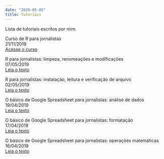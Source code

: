 ```yaml
---
date: "2020-05-05"
title: Tutoriais
---
```

Lista de tutoriais escritos por mim.


Curso de R para jornalistas                       
21/11/2019                    
[Acesse o curso](https://www.curso-de-programacao-em-r-para-jornalistas.com/)                  

R para jornalistas: limpeza, renomeações e modificações     
07/05/2019     
[Leia o texto](https://www.gabrielacaesar.com/2019/05/07/fun%C3%A7%C3%B5es-b%C3%A1sicas-do-r-para-jornalistas-2/)     

R para jornalistas: instalação, leitura e verificação de arquivo     
02/05/2019     
[Leia o texto](https://www.gabrielacaesar.com/2019/05/02/fun%C3%A7%C3%B5es-b%C3%A1sicas-do-r-para-jornalistas-1/)     
     
O básico de Google Spreadsheet para jornalistas: análise de dados     
19/04/2019     
[Leia o texto](https://www.gabrielacaesar.com/2019/04/19/o-b%C3%A1sico-de-google-spreadsheet-para-jornalistas-an%C3%A1lise-de-dados/)     

O básico de Google Spreadsheet para jornalistas: formatação     
17/04/2019     
[Leia o texto](https://www.gabrielacaesar.com/2019/04/17/o-b%C3%A1sico-de-google-spreadsheet-para-jornalistas-formata%C3%A7%C3%A3o/)     

O básico de Google Spreadsheet para jornalistas: operações matemáticas     
16/04/2019     
[Leia o texto](https://www.gabrielacaesar.com/2019/04/16/o-b%C3%A1sico-de-google-spreadsheet-para-jornalistas-opera%C3%A7%C3%B5es-matem%C3%A1ticas/)     
